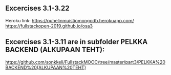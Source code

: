 ## Excercises 3.1-3.22
Heroku link: https://puhelinmuistiomongodb.herokuapp.com/      
https://fullstackopen-2019.github.io/osa3    
     
## Excercises 3.1-3.11 are in subfolder PELKKA BACKEND (ALKUPAAN TEHT):
https://github.com/sonkkeli/FullstackMOOC/tree/master/part3/PELKKA%20BACKEND%20(ALKUPAAN%20TEHT)        
